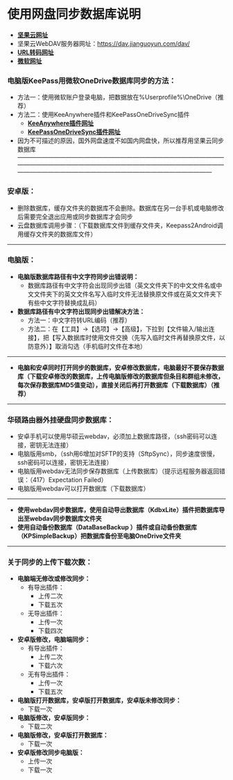 # 使用网盘同步数据库说明
- [**坚果云网址**](https://www.jianguoyun.com/)
- 坚果云WebDAV服务器网址：https://dav.jianguoyun.com/dav/
- [**URL转码网址**](http://tool.chinaz.com/Tools/Unicode.aspx)
- [**微软网址**](https://login.live.com/)
### 电脑版KeePass用微软OneDrive数据库同步的方法：
- 方法一：使用微软账户登录电脑，把数据放在%Userprofile%\OneDrive（推荐）
- 方法二：使用KeeAnywhere插件和KeePassOneDriveSync插件
	- [**KeeAnywhere插件网址**](https://github.com/Kyrodan/KeeAnywhere/releases)
	- [**KeePassOneDriveSync插件网址**](https://github.com/KoenZomers/KeePassOneDriveSync/releases)
- 因为不可描述的原因，国外网盘速度不如国内网盘快，所以推荐用坚果云同步数据库		
————————————————————————————————————————————————————————————————————————————————————————————————————
### 安卓版：
- 删除数据库，缓存文件夹的数据库不会删除。数据库在另一台手机或电脑修改后需要完全退出应用或同步数据库才会同步
- 云盘数据库调用步骤：（下载数据库文件到缓存文件夹，Keepass2Android调用缓存文件夹的数据库文件）

******************************************************************************
### 电脑版：
- **电脑版数据库路径有中文字符同步出错说明：**
	- 数据库路径有中文字符会出现同步出错（英文文件夹下的中文文件名或中文文件夹下的英文文件名写入临时文件无法替换原文件或在英文文件夹下有些中文字符替换成乱码）
- **数据库路径有中文字符出现同步出错解决方法：**
	- 方法一：中文字符转URL编码（推荐）
	- 方法二：在【工具】→【选项】→【高级】，下拉到【文件输入/输出连接】，把【写入数据库时使用文件交换（先写入临时文件再替换原文件，以防意外）】取消勾选（手机临时文件在本地）
______________________________________________________________________________
- **电脑和安卓同时打开同步的数据库，安卓修改数据库，电脑最好不要保存数据库（下载安卓修改的数据库，上传电脑版修改的数据库但条目和群组未修改，每次保存数据库MD5值变动），直接关闭后再打开数据库（下载数据库）（推荐）**
______________________________________________________________________________
### 华硕路由器外挂硬盘同步数据库：
- 安卓手机可以使用华硕云webdav，必须加上数据库路径，（ssh密码可以连接，密钥无法连接）
- 电脑版用smb，（ssh用6增加对SFTP的支持（SftpSync），同步速度很慢，ssh密码可以连接，密钥无法连接）
- 电脑版用webdav无法同步保存数据库（上传数据库）（提示远程服务器返回错误：（417）Expectation Failed）
- 电脑版用webdav可以打开数据库（下载数据库）
______________________________________________________________________________
- **使用webdav同步数据库，使用自动导出数据库（KdbxLite）插件把数据库导出至webdav同步数据库文件夹**
- **使用自动备份数据库（DataBaseBackup ）插件或自动备份数据库（KPSimpleBackup）把数据库备份至电脑OneDrive文件夹**
______________________________________________________________________________
### 关于同步的上传下载次数：
- **电脑端无修改或修改同步：**
	- 有导出插件：
		- 上传二次
		- 下载五次
	- 无导出插件：
		- 上传一次
		- 下载四次
- **安卓版修改，电脑端同步：**
	- 有导出插件：
		- 上传二次
		- 下载六次
	- 无有导出插件：
		- 上传一次
		- 下载五次
- **电脑版打开数据库，安卓版打开数据库，安卓版未修改同步：**
	- 下载一次
- **电脑版修改，安卓版同步：**
	- 下载二次
- **电脑版修改，安卓版打开数据库：**
	- 下载一次
- **安卓版修改同步电脑版：**
	- 上传一次
	- 下载一次